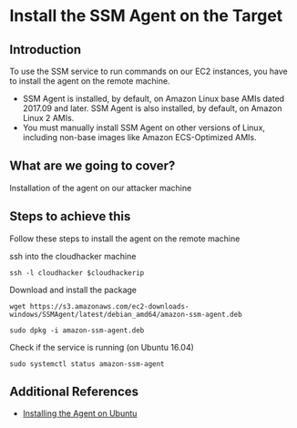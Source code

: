 # Install the SSM Agent on the Target

## Introduction

To use the SSM service to run commands on our EC2 instances, you have to install the agent on the remote machine.

- SSM Agent is installed, by default, on Amazon Linux base AMIs dated 2017.09 and later. SSM Agent is also installed, by default, on Amazon Linux 2 AMIs.
- You must manually install SSM Agent on other versions of Linux, including non-base images like Amazon ECS-Optimized AMIs.

## What are we going to cover?

Installation of the agent on our attacker machine

## Steps to achieve this

Follow these steps to install the agent on the remote machine

ssh into the cloudhacker machine

    ssh -l cloudhacker $cloudhackerip

Download and install the package

    wget https://s3.amazonaws.com/ec2-downloads-windows/SSMAgent/latest/debian_amd64/amazon-ssm-agent.deb

    sudo dpkg -i amazon-ssm-agent.deb

Check if the service is running (on Ubuntu 16.04)

    sudo systemctl status amazon-ssm-agent

## Additional References

- [Installing the Agent on Ubuntu](https://docs.aws.amazon.com/systems-manager/latest/userguide/sysman-manual-agent-install.html#agent-install-ubuntu)
